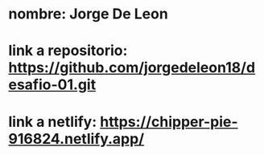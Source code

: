 # nombre: Jorge De Leon 
# link a repositorio: https://github.com/jorgedeleon18/desafio-01.git
# link a netlify: https://chipper-pie-916824.netlify.app/